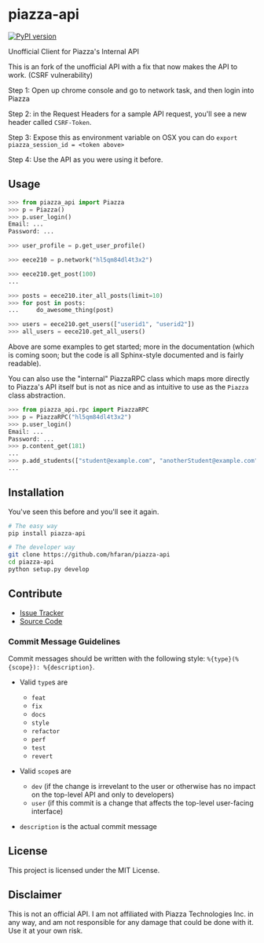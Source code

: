 # piazza-api

[![PyPI version](https://badge.fury.io/py/piazza-api.png)](http://badge.fury.io/py/piazza-api)

Unofficial Client for Piazza's Internal API


This is an fork of the unofficial API with a fix that now makes the API to work. (CSRF vulnerability)

Step 1: Open up chrome console and go to network task, and then login into Piazza

Step 2: in the Request Headers for a sample API request, you'll see a new header called `CSRF-Token`.
 
Step 3: Expose this as environment variable on OSX you can do `export piazza_session_id = <token above>`

Step 4: Use the API as you were using it before. 






## Usage

```python
>>> from piazza_api import Piazza
>>> p = Piazza()
>>> p.user_login()
Email: ...
Password: ...

>>> user_profile = p.get_user_profile()

>>> eece210 = p.network("hl5qm84dl4t3x2")

>>> eece210.get_post(100)
...

>>> posts = eece210.iter_all_posts(limit=10)
>>> for post in posts:
...     do_awesome_thing(post)

>>> users = eece210.get_users(["userid1", "userid2"])
>>> all_users = eece210.get_all_users()
```

Above are some examples to get started; more in the documentation (which is coming soon; 
but the code is all Sphinx-style documented and is fairly readable).

You can also use the "internal" PiazzaRPC class which maps more directly
to Piazza's API itself but is not as nice and as intuitive to use as the
`Piazza` class abstraction.

```python
>>> from piazza_api.rpc import PiazzaRPC
>>> p = PiazzaRPC("hl5qm84dl4t3x2")
>>> p.user_login()
Email: ...
Password: ...
>>> p.content_get(181)
...
>>> p.add_students(["student@example.com", "anotherStudent@example.com"])
...
```


## Installation

You've seen this before and you'll see it again.

```bash
# The easy way
pip install piazza-api
```

```bash
# The developer way
git clone https://github.com/hfaran/piazza-api
cd piazza-api
python setup.py develop
```

## Contribute

* [Issue Tracker](https://github.com/hfaran/piazza-api/issues)
* [Source Code](https://github.com/hfaran/piazza-api)

### Commit Message Guidelines

Commit messages should be written with the following style: `%{type}(%{scope}): %{description}`.

* Valid `type`s are
  - `feat`
  - `fix`
  - `docs`
  - `style`
  - `refactor`
  - `perf`
  - `test`
  - `revert`

* Valid `scope`s are
  - `dev` (if the change is irrevelant to the user or otherwise has no impact on the top-level API and only to developers)
  - `user` (if this commit is a change that affects the top-level user-facing interface)

* `description` is the actual commit message 


## License

This project is licensed under the MIT License.


## Disclaimer

This is not an official API. I am not affiliated with Piazza Technologies Inc. 
in any way, and am not responsible for any damage that could be done with it. 
Use it at your own risk.
